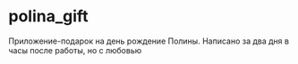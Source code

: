 # polina_gift

Приложение-подарок на день рождение Полины. Написано за два дня в часы после работы, но с любовью
